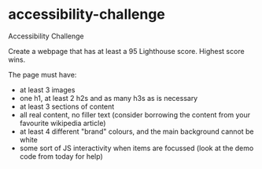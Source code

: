 # accessibility-challenge

Accessibility Challenge

Create a webpage that has at least a 95 Lighthouse score. Highest score wins.

The page must have:

- at least 3 images
- one h1, at least 2 h2s and as many h3s as is necessary
- at least 3 sections of content
- all real content, no filler text (consider borrowing the content from your favourite wikipedia article)
- at least 4 different "brand" colours, and the main background cannot be white
- some sort of JS interactivity when items are focussed (look at the demo code from today for help)
